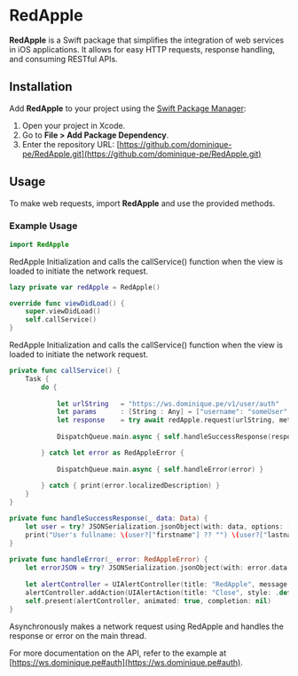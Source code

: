 # RedApple

**RedApple** is a Swift package that simplifies the integration of web services in iOS applications. It allows for easy HTTP requests, response handling, and consuming RESTful APIs.

## Installation

Add **RedApple** to your project using the [Swift Package Manager](https://swift.org/package-manager/):

1. Open your project in Xcode.
2. Go to **File > Add Package Dependency**.
3. Enter the repository URL: [https://github.com/dominique-pe/RedApple.git](https://github.com/dominique-pe/RedApple.git)

## Usage

To make web requests, import **RedApple** and use the provided methods.

### Example Usage


```swift
import RedApple
```
RedApple Initialization and calls the callService() function when the view is loaded to initiate the network request.

```swift
lazy private var redApple = RedApple()

override func viewDidLoad() {
    super.viewDidLoad()
    self.callService()
}
```
RedApple Initialization and calls the callService() function when the view is loaded to initiate the network request.

```swift
private func callService() {
    Task {
        do {
            
            let urlString   = "https://ws.dominique.pe/v1/user/auth"
            let params      : [String : Any] = ["username": "someUser", "password": "myPassword123"]
            let response    = try await redApple.request(urlString, method: .post, parameters: params)
                
            DispatchQueue.main.async { self.handleSuccessResponse(response) }

        } catch let error as RedAppleError {
                
            DispatchQueue.main.async { self.handleError(error) }
                
        } catch { print(error.localizedDescription) }
    }
}

private func handleSuccessResponse(_ data: Data) {
    let user = try? JSONSerialization.jsonObject(with: data, options: []) as? [String: Any]
    print("User's fullname: \(user?["firstname"] ?? "") \(user?["lastname"] ?? "")")
}
    
private func handleError(_ error: RedAppleError) {
    let errorJSON = try? JSONSerialization.jsonObject(with: error.data, options: []) as? [String: Any]
        
    let alertController = UIAlertController(title: "RedApple", message: errorJSON?["message"] as? String ?? "", preferredStyle: .alert)
    alertController.addAction(UIAlertAction(title: "Close", style: .default, handler: nil))
    self.present(alertController, animated: true, completion: nil)
}
```
Asynchronously makes a network request using RedApple and handles the response or error on the main thread.

For more documentation on the API, refer to the example at [https://ws.dominique.pe#auth](https://ws.dominique.pe#auth).
